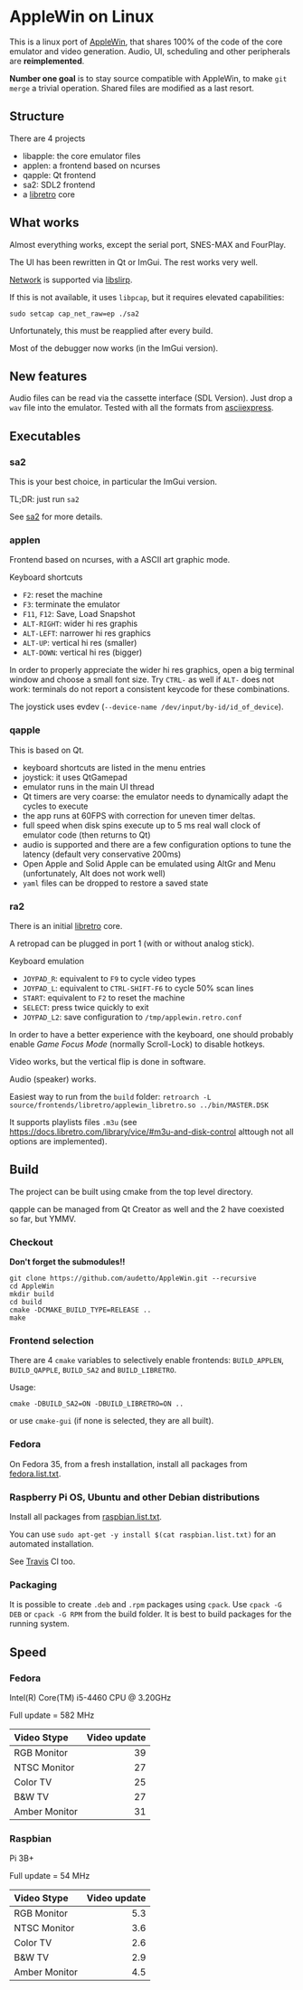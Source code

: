 # AppleWin on Linux

This is a linux port of [AppleWin](https://github.com/AppleWin/AppleWin), that shares 100% of the code of the core emulator and video generation. Audio, UI, scheduling and other peripherals are **reimplemented**.

**Number one goal** is to stay source compatible with AppleWin, to make `git merge` a trivial operation. Shared files are modified as a last resort.

## Structure

There are 4 projects

* libapple: the core emulator files
* applen: a frontend based on ncurses
* qapple: Qt frontend
* sa2: SDL2 frontend
* a [libretro](https://www.libretro.com) core

##  What works

Almost everything works, except the serial port, SNES-MAX and FourPlay.

The UI has been rewritten in Qt or ImGui. The rest works very well.

[Network](/source/Tfe/README.md) is supported via [libslirp](https://gitlab.freedesktop.org/slirp/libslirp).

If this is not available, it uses `libpcap`, but it requires elevated capabilities:

`sudo setcap cap_net_raw=ep ./sa2`

Unfortunately, this must be reapplied after every build.

Most of the debugger now works (in the ImGui version).

## New features

Audio files can be read via the cassette interface (SDL Version). Just drop a `wav` file into the emulator. Tested with all the formats from [asciiexpress](https://asciiexpress.net/).

## Executables

### sa2

This is your best choice, in particular the ImGui version.

TL;DR: just run ``sa2``

See [sa2](/source/frontends/sdl/README.md) for more details.

### applen

Frontend based on ncurses, with a ASCII art graphic mode.

Keyboard shortcuts

* ``F2``: reset the machine
* ``F3``: terminate the emulator
* ``F11``, ``F12``: Save, Load Snapshot
* ``ALT-RIGHT``: wider hi res graphis
* ``ALT-LEFT``: narrower hi res graphics
* ``ALT-UP``: vertical hi res (smaller)
* ``ALT-DOWN``: vertical hi res (bigger)

In order to properly appreciate the wider hi res graphics, open a big terminal window and choose a small font size.
Try ``CTRL-`` as well if ``ALT-`` does not work: terminals do not report a consistent keycode for these combinations.

The joystick uses evdev (``--device-name /dev/input/by-id/id_of_device``).

### qapple

This is based on Qt.

* keyboard shortcuts are listed in the menu entries
* joystick: it uses QtGamepad
* emulator runs in the main UI thread
* Qt timers are very coarse: the emulator needs to dynamically adapt the cycles to execute
* the app runs at 60FPS with correction for uneven timer deltas.
* full speed when disk spins execute up to 5 ms real wall clock of emulator code (then returns to Qt)
* audio is supported and there are a few configuration options to tune the latency (default very conservative 200ms)
* Open Apple and Solid Apple can be emulated using AltGr and Menu (unfortunately, Alt does not work well)
* ``yaml`` files can be dropped to restore a saved state

### ra2

There is an initial [libretro](https://docs.libretro.com/development/cores/developing-cores/) core.

A retropad can be plugged in port 1 (with or without analog stick).

Keyboard emulation

* ``JOYPAD_R``: equivalent to ``F9`` to cycle video types
* ``JOYPAD_L``: equivalent to ``CTRL-SHIFT-F6`` to cycle 50% scan lines
* ``START``: equivalent to ``F2`` to reset the machine
* ``SELECT``: press twice quickly to exit
* ``JOYPAD_L2``: save configuration to `/tmp/applewin.retro.conf`

In order to have a better experience with the keyboard, one should probably enable *Game Focus Mode* (normally Scroll-Lock) to disable hotkeys.

Video works, but the vertical flip is done in software.

Audio (speaker) works.

Easiest way to run from the ``build`` folder:
``retroarch -L source/frontends/libretro/applewin_libretro.so ../bin/MASTER.DSK``

It supports playlists files `.m3u` (see https://docs.libretro.com/library/vice/#m3u-and-disk-control alttough not all options are implemented).

## Build

The project can be built using cmake from the top level directory.

qapple can be managed from Qt Creator as well and the 2 have coexisted so far, but YMMV.

### Checkout

**Don't forget the submodules!!**

```
git clone https://github.com/audetto/AppleWin.git --recursive
cd AppleWin
mkdir build
cd build
cmake -DCMAKE_BUILD_TYPE=RELEASE ..
make
```

### Frontend selection

There are 4 `cmake` variables to selectively enable frontends: `BUILD_APPLEN`, `BUILD_QAPPLE`, `BUILD_SA2` and `BUILD_LIBRETRO`.

Usage:

```
cmake -DBUILD_SA2=ON -DBUILD_LIBRETRO=ON ..
```

or use `cmake-gui` (if none is selected, they are all built).

### Fedora

On Fedora 35, from a fresh installation, install all packages from [fedora.list.txt](/source/linux/fedora.list.txt).

### Raspberry Pi OS, Ubuntu and other Debian distributions

Install all packages from [raspbian.list.txt](/source/linux/raspbian.list.txt).

You can use `sudo apt-get -y install $(cat raspbian.list.txt)` for an automated installation.

See [Travis](/.travis.yml) CI too.

### Packaging

It is possible to create `.deb` and `.rpm` packages using `cpack`. Use `cpack -G DEB` or `cpack -G RPM` from the build folder. It is best to build packages for the running system.

## Speed

### Fedora

Intel(R) Core(TM) i5-4460  CPU @ 3.20GHz

Full update = 582 MHz

| Video Stype | Video update |
| :--- | ---: |
| RGB Monitor | 39 |
| NTSC Monitor | 27 |
| Color TV | 25 |
| B&W TV | 27 |
| Amber Monitor | 31 |

### Raspbian

Pi 3B+

Full update = 54 MHz

| Video Stype | Video update |
| :--- | ---: |
| RGB Monitor | 5.3 |
| NTSC Monitor | 3.6 |
| Color TV | 2.6 |
| B&W TV | 2.9 |
| Amber Monitor | 4.5 |
